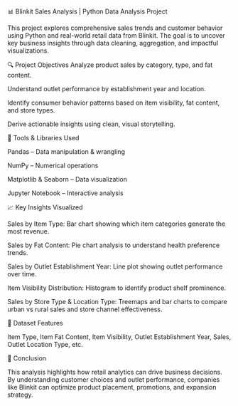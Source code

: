 📊 Blinkit Sales Analysis | Python Data Analysis Project

This project explores comprehensive sales trends and customer behavior using Python and real-world retail data from Blinkit. The goal is to uncover key business insights through data cleaning, aggregation, and impactful visualizations.

🔍 Project Objectives
Analyze product sales by category, type, and fat content.

Understand outlet performance by establishment year and location.

Identify consumer behavior patterns based on item visibility, fat content, and store types.

Derive actionable insights using clean, visual storytelling.

🧰 Tools & Libraries Used

Pandas – Data manipulation & wrangling

NumPy – Numerical operations

Matplotlib & Seaborn – Data visualization

Jupyter Notebook – Interactive analysis

📈 Key Insights Visualized

Sales by Item Type: Bar chart showing which item categories generate the most revenue.

Sales by Fat Content: Pie chart analysis to understand health preference trends.

Sales by Outlet Establishment Year: Line plot showing outlet performance over time.

Item Visibility Distribution: Histogram to identify product shelf prominence.

Sales by Store Type & Location Type: Treemaps and bar charts to compare urban vs rural sales and store channel effectiveness.

📂 Dataset Features

Item Type, Item Fat Content, Item Visibility, Outlet Establishment Year, Sales, Outlet Location Type, etc.

🧠 Conclusion

This analysis highlights how retail analytics can drive business decisions. By understanding customer choices and outlet performance, companies like Blinkit can optimize product placement, promotions, and expansion strategy.

